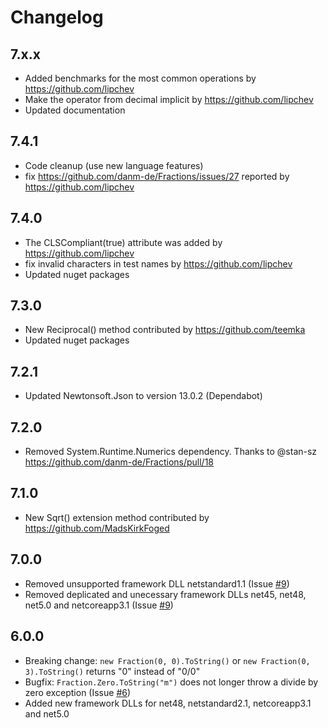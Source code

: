 ﻿# Changelog

## 7.x.x

- Added benchmarks for the most common operations by https://github.com/lipchev
- Make the operator from decimal implicit by https://github.com/lipchev
- Updated documentation

## 7.4.1

- Code cleanup (use new language features)
- fix https://github.com/danm-de/Fractions/issues/27 reported by https://github.com/lipchev

## 7.4.0

- The CLSCompliant(true) attribute was added by https://github.com/lipchev
- fix invalid characters in test names by https://github.com/lipchev
- Updated nuget packages

## 7.3.0

- New Reciprocal() method contributed by https://github.com/teemka
- Updated nuget packages

## 7.2.1

- Updated Newtonsoft.Json to version 13.0.2 (Dependabot)

## 7.2.0

- Removed System.Runtime.Numerics dependency. Thanks to @stan-sz https://github.com/danm-de/Fractions/pull/18

## 7.1.0

- New Sqrt() extension method contributed by https://github.com/MadsKirkFoged

## 7.0.0

- Removed unsupported framework DLL netstandard1.1 (Issue [#9](https://github.com/danm-de/Fractions/issues/9))
- Removed deplicated and unecessary framework DLLs net45, net48, net5.0 and netcoreapp3.1 (Issue [#9](https://github.com/danm-de/Fractions/issues/9))

## 6.0.0

- Breaking change: `new Fraction(0, 0).ToString()` or `new Fraction(0, 3).ToString()` returns "0" instead of "0/0"
- Bugfix: `Fraction.Zero.ToString("m")` does not longer throw a divide by zero exception (Issue [#6](https://github.com/danm-de/Fractions/issues/6))
- Added new framework DLLs for net48, netstandard2.1, netcoreapp3.1 and net5.0